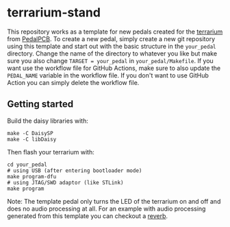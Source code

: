 # terrarium-stand
This repository works as a template for new pedals created for the [terrarium](https://www.pedalpcb.com/product/pcb351/) from [PedalPCB](https://www.pedalpcb.com).
To create a new pedal, simply create a new git repository using this template and start out with the basic structure in the `your_pedal` directory. Change the name of the directory to whatever you like but make sure you also change `TARGET = your_pedal` in `your_pedal/Makefile`. If you want use the workflow file for GitHub Actions, make sure to also update the `PEDAL_NAME` variable in the workflow file. If you don't want to use GitHub Action you can simply delete the workflow file.

## Getting started
Build the daisy libraries with:
```
make -C DaisySP
make -C libDaisy
```

Then flash your terrarium with:
```
cd your_pedal
# using USB (after entering bootloader mode)
make program-dfu
# using JTAG/SWD adaptor (like STLink)
make program
```

Note: The template pedal only turns the LED of the terrarium on and off and does no audio processing at all.
For an example with audio processing generated from this template you can checkout a [reverb](https://github.com/fxwiegand/terrarium-reverb).
